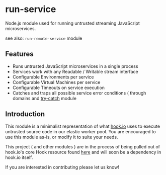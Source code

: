 # run-service

Node.js module used for running untrusted streaming JavaScript microservices.

see also: `run-remote-service` module

## Features

 - Runs untrusted JavaScript microservices in a single process
 - Services work with any Readable / Writable stream interface
 - Configurable Environments per service
 - Configurable Virtual Machines per service
 - Configurable Timeouts on service execution
 - Catches and traps all possible service error conditions ( through domains and [try-catch](https://github.com/CrabDude/trycatch) module


## Introduction

This module is a minimalist representation of what [hook.io](http://hook.io) uses to execute untrusted source code in our elastic worker pool. You are encouraged to use this module as-is, or modify it to suite your needs.

This project ( and other modules ) are in the process of being pulled out of hook.io's core Hook resource found [here](https://github.com/bigcompany/hook.io/tree/master/lib/resources/hook) and will soon be a dependency in hook.io itself.

If you are interested in contributing please let us know!